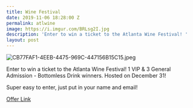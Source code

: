 ```yaml
---
title: Wine Festival
date: 2019-11-06 18:28:00 Z
permalink: atlwine
image: https://i.imgur.com/BRLsg2I.jpg
description: 'Enter to win a ticket to the Atlanta Wine Festival! '
layout: post
---
```


![CB77FAF1-4EEB-4475-969C-447156B15C15.jpeg](/uploads/CB77FAF1-4EEB-4475-969C-447156B15C15.jpeg)

Enter to win a ticket to the Atlanta Wine Festival! 1 VIP & 3 General Admission - Bottomless Drink winners. Hosted on December 31!

Super easy to enter, just put in your name and email!

[Offer Link](https://woobox.com/4f6f4v/m0uo0e)